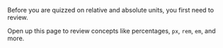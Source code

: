 Before you are quizzed on relative and absolute units, you first need to review.

Open up this page to review concepts like percentages, `px`, `rem`, `em`, and more.
